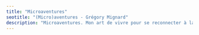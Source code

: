 ```yaml
---
title: "Microaventures"
seotitle: "(Micro)aventures - Grégory Mignard"
description: "Microaventures. Mon art de vivre pour se reconnecter à la nature."
---
```

